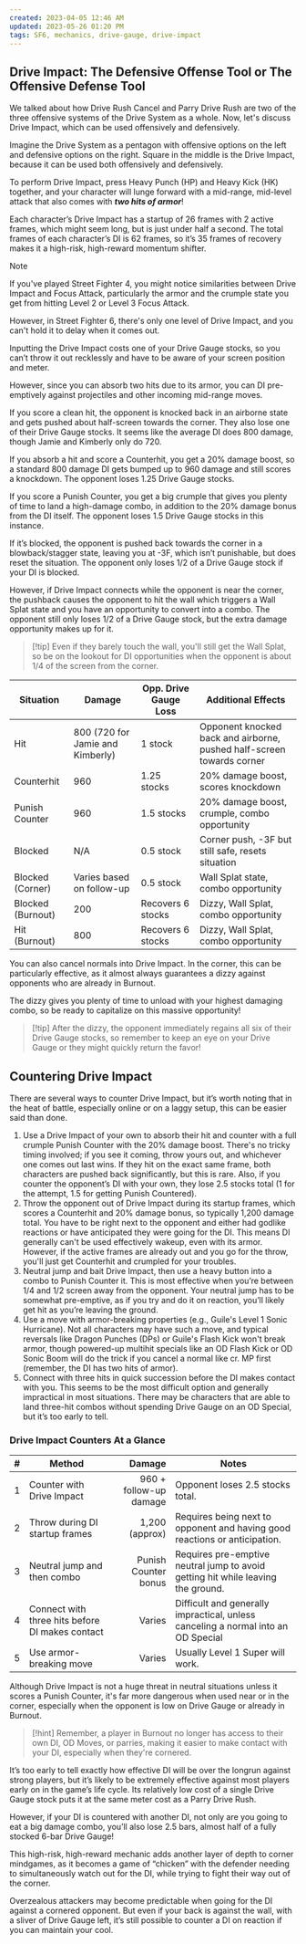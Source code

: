 ```yaml
---
created: 2023-04-05 12:46 AM
updated: 2023-05-26 01:20 PM
tags: SF6, mechanics, drive-gauge, drive-impact
---
```

## Drive Impact: The Defensive Offense Tool or The Offensive Defense Tool
We talked about how Drive Rush Cancel and Parry Drive Rush are two of the three offensive systems of the Drive System as a whole. Now, let's discuss Drive Impact, which can be used offensively and defensively.

Imagine the Drive System as a pentagon with offensive options on the left and defensive options on the right. Square in the middle is the Drive Impact, because it can be used both offensively and defensively.

To perform Drive Impact, press Heavy Punch (HP) and Heavy Kick (HK) together, and your character will lunge forward with a mid-range, mid-level attack that also comes with ***two hits of armor***! 

Each character’s Drive Impact has a startup of 26 frames with 2 active frames, which might seem long, but is just under half a second.  The total frames of each character’s DI is 62 frames, so it’s 35 frames of recovery makes it a high-risk, high-reward momentum shifter. 

> [!note]
> If you've played Street Fighter 4, you might notice similarities between Drive Impact and Focus Attack, particularly the armor and the crumple state you get from hitting Level 2 or Level 3 Focus Attack.

However, in Street Fighter 6, there's only one level of Drive Impact, and you can't hold it to delay when it comes out. 

Inputting the Drive Impact costs one of your Drive Gauge stocks, so you can’t throw it out recklessly and have to be aware of your screen position and meter.  

However, since you can absorb two hits due to its armor, you can DI pre-emptively against projectiles and other incoming mid-range moves.  

If you score a clean hit, the opponent is knocked back in an airborne state and gets pushed about half-screen towards the corner.  They also lose one of their Drive Gauge stocks.  It seems like the average DI does 800 damage, though Jamie and Kimberly only do 720.  

If you absorb a hit and score a Counterhit, you get a 20% damage boost, so a standard 800 damage DI gets bumped up to 960 damage and still scores a knockdown.  The opponent loses 1.25 Drive Gauge stocks. 

If you score a Punish Counter, you get a big crumple that gives you plenty of time to land a high-damage combo, in addition to the 20% damage bonus from the DI itself.  The opponent loses 1.5 Drive Gauge stocks in this instance.  

If it’s blocked, the opponent is pushed back towards the corner in a blowback/stagger state, leaving you at -3F, which isn’t punishable, but does reset the situation.  The opponent only loses 1/2 of a Drive Gauge stock if your DI is blocked. 

However, if Drive Impact connects while the opponent is near the corner, the pushback causes the opponent to hit the wall which triggers a Wall Splat state and you have an opportunity to convert into a combo.  The opponent still only loses 1/2 of a Drive Gauge stock, but the extra damage opportunity makes up for it.

> [!tip] Even if they barely touch the wall, you'll still get the Wall Splat, so be on the lookout for DI opportunities when the opponent is about 1/4 of the screen from the corner. 


| Situation         | Damage                           | Opp. Drive Gauge Loss | Additional Effects                                                    |
| ----------------- | -------------------------------- | ---------------- | --------------------------------------------------------------------- |
| Hit         | 800 (720 for Jamie and Kimberly) | 1 stock          | Opponent knocked back and airborne, pushed half-screen towards corner |
| Counterhit        | 960                              | 1.25 stocks      | 20% damage boost, scores knockdown                                    |
| Punish Counter    | 960                              | 1.5 stocks       | 20% damage boost, crumple, combo opportunity                          |
| Blocked           | N/A                              | 0.5 stock        | Corner push, -3F but still safe, resets situation                     |
| Blocked (Corner)  | Varies based on follow-up        | 0.5 stock        | Wall Splat state, combo opportunity                                   |
| Blocked (Burnout) | 200                              | Recovers 6 stocks        | Dizzy, Wall Splat, combo opportunity                                  |
| Hit (Burnout)     | 800                              | Recovers 6 stocks              | Dizzy, Wall Splat, combo opportunity                                                                      |

You can also cancel normals into Drive Impact. In the corner, this can be particularly effective, as it almost always guarantees a dizzy against opponents who are already in Burnout.

The dizzy gives you plenty of time to unload with your highest damaging combo, so be ready to capitalize on this massive opportunity!  

> [!tip] After the dizzy, the opponent immediately regains all six of their Drive Gauge stocks, so remember to keep an eye on your Drive Gauge or they might quickly return the favor!

## Countering Drive Impact
There are several ways to counter Drive Impact, but it’s worth noting that in the heat of battle, especially online or on a laggy setup, this can be easier said than done.  

1.  Use a Drive Impact of your own to absorb their hit and counter with a full crumple Punish Counter with the 20% damage boost. There's no tricky timing involved; if you see it coming, throw yours out, and whichever one comes out last wins. If they hit on the exact same frame, both characters are pushed back significantly, but this is rare.  Also, if you counter the opponent’s DI with your own, they lose 2.5 stocks total (1 for the attempt, 1.5 for getting Punish Countered).
2.  Throw the opponent out of Drive Impact during its startup frames, which scores a Counterhit and 20% damage bonus, so typically 1,200 damage total.  You have to be right next to the opponent and either had godlike reactions or have anticipated they were going for the DI.  This means DI generally can't be used effectively wakeup, even with its armor. However, if the active frames are already out and you go for the throw, you'll just get Counterhit and crumpled for your troubles.
3.  Neutral jump and bait Drive Impact, then use a heavy button into a combo to Punish Counter it.  This is most effective when you’re between 1/4 and 1/2 screen away from the opponent.  Your neutral jump has to be somewhat pre-emptive, as if you try and do it on reaction, you’ll likely get hit as you’re leaving the ground.  
4.  Use a move with armor-breaking properties (e.g., Guile's Level 1 Sonic Hurricane). Not all characters may have such a move, and typical reversals like Dragon Punches (DPs) or Guile's Flash Kick won't break armor, though powered-up multihit specials like an OD Flash Kick or OD Sonic Boom will do the trick if you cancel a normal like cr. MP first (remember, the DI has two hits of armor). 
5. Connect with three hits in quick succession before the DI makes contact with you.  This seems to be the most difficult option and generally impractical in most situations.  There may be characters that are able to land three-hit combos without spending Drive Gauge on an OD Special, but it’s too early to tell.  

### Drive Impact Counters At a Glance 
| #   | Method                                          |                 Damage | Notes                                                                                                                                                                                                                     |
| --- | ----------------------------------------------- | ----------------------:| --------------------------------------------------------------------------------------------------------------------------------------------------------------------------------------------------------------------------- |
| 1   | Counter with Drive Impact                       | 960 + follow-up damage | Opponent loses 2.5 stocks total.                                                               |
| 2   | Throw during DI startup frames                  |         1,200 (approx) | Requires being next to opponent and having good reactions or anticipation.                                                                                                     |
| 3   | Neutral jump and then combo                     |                 Punish Counter bonus |  Requires pre-emptive neutral jump to avoid getting hit while leaving the ground.                                                                                                 |
| 4   |        Connect with three hits before DI makes contact                  |                 Varies | Difficult and generally impractical, unless canceling a normal into an OD Special        |
| 5   | Use armor-breaking move |                 Varies | Usually Level 1 Super will work.                  |


Although Drive Impact is not a huge threat in neutral situations unless it scores a Punish Counter, it's far more dangerous when used near or in the corner, especially when the opponent is low on Drive Gauge or already in Burnout. 


>[!hint] Remember, a player in Burnout no longer has access to their own DI, OD Moves, or parries, making it easier to make contact with your DI, especially when they're cornered.

It’s too early to tell exactly how effective DI will be over the longrun against strong players, but it’s likely to be extremely effective against most players early on in the game’s life cycle.  Its relatively low cost of a single Drive Gauge stock puts it at the same meter cost as a Parry Drive Rush.  

However, if your DI is countered with another DI, not only are you going to eat a big damage combo, you’ll also lose 2.5 bars, almost half of a fully stocked 6-bar Drive Gauge!

This high-risk, high-reward mechanic adds another layer of depth to corner mindgames, as it becomes a game of “chicken” with the defender needing to simultaneously watch out for the DI, while trying to fight their way out of the corner.  

Overzealous attackers may become predictable when going for the DI against a cornered opponent.  But even if your back is against the wall, with a sliver of Drive Gauge left, it’s still possible to counter a DI on reaction if you can maintain your cool.  
